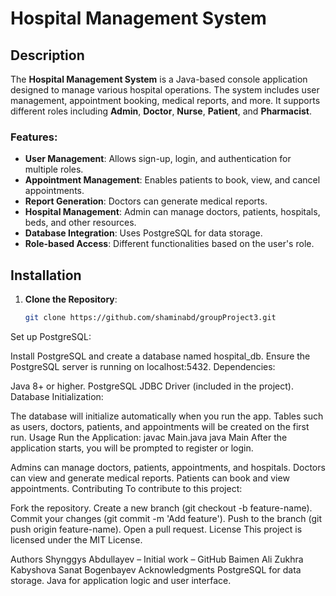 # Hospital Management System

## Description

The **Hospital Management System** is a Java-based console application designed to manage various hospital operations. The system includes user management, appointment booking, medical reports, and more. It supports different roles including **Admin**, **Doctor**, **Nurse**, **Patient**, and **Pharmacist**.

### Features:
- **User Management**: Allows sign-up, login, and authentication for multiple roles.
- **Appointment Management**: Enables patients to book, view, and cancel appointments.
- **Report Generation**: Doctors can generate medical reports.
- **Hospital Management**: Admin can manage doctors, patients, hospitals, beds, and other resources.
- **Database Integration**: Uses PostgreSQL for data storage.
- **Role-based Access**: Different functionalities based on the user's role.

## Installation

1. **Clone the Repository**:
   ```bash
   git clone https://github.com/shaminabd/groupProject3.git
Set up PostgreSQL:

Install PostgreSQL and create a database named hospital_db.
Ensure the PostgreSQL server is running on localhost:5432.
Dependencies:

Java 8+ or higher.
PostgreSQL JDBC Driver (included in the project).
Database Initialization:

The database will initialize automatically when you run the app.
Tables such as users, doctors, patients, and appointments will be created on the first run.
Usage
Run the Application:
    javac Main.java
    java Main
After the application starts, you will be prompted to register or login.

Admins can manage doctors, patients, appointments, and hospitals.
Doctors can view and generate medical reports.
Patients can book and view appointments.
Contributing
To contribute to this project:

Fork the repository.
Create a new branch (git checkout -b feature-name).
Commit your changes (git commit -m 'Add feature').
Push to the branch (git push origin feature-name).
Open a pull request.
License
This project is licensed under the MIT License.

Authors
Shynggys Abdullayev – Initial work – GitHub
Baimen Ali
Zukhra Kabyshova
Sanat Bogenbayev
Acknowledgments
PostgreSQL for data storage.
Java for application logic and user interface.
